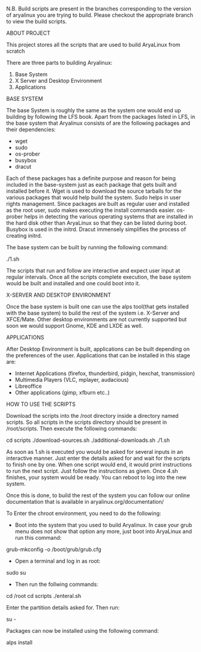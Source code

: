 N.B. Build scripts are present in the branches corresponding to the version of aryalinux you are trying to build. Please checkout the appropriate branch to view the build scripts.

ABOUT PROJECT

This project stores all the scripts that are used to build AryaLinux from scratch

There are three parts to building Aryalinux:
1) Base System
2) X Server and Desktop Environment
3) Applications

BASE SYSTEM

The base System is roughly the same as the system one would end up building by following
the LFS book. Apart from the packages listed in LFS, in the base system that Aryalinux
consists of are the following packages and their dependencies:

 * wget
 * sudo
 * os-prober
 * busybox
 * dracut

Each of these packages has a definite purpose and reason for being included in the base-system
just as each package that gets built and installed before it. Wget is used to download the source
tarballs for the various packages that would help build the system. Sudo helps in user rights
management. Since packages are built as regular user and installed as the root user, sudo makes
executing the install commands easier. os-prober helps in detecting the various operating systems
that are installed in the hard disk other than AryaLinux so that they can be listed during boot.
Busybox is used in the initrd. Dracut immensely simplifies the process of creating initrd.

The base system can be built by running the following command:

./1.sh

The scripts that run and follow are interactive and expect user input at regular intervals.
Once all the scripts complete execution, the base system would be built and installed and
one could boot into it.

X-SERVER AND DESKTOP ENVIRONMENT

Once the base system is built one can use the alps tool(that gets installed with the base system)
to build the rest of the system i.e. X-Server and XFCE/Mate. Other desktop environments are not
currently supported but soon we would support Gnome, KDE and LXDE as well.

APPLICATIONS

After Desktop Environment is built, applications can be built depending on the preferences of
the user. Applications that can be installed in this stage are:

 * Internet Applications (firefox, thunderbird, pidgin, hexchat, transmission)
 * Multimedia Players (VLC, mplayer, audacious)
 * Libreoffice
 * Other applications (gimp, xfburn etc..)

HOW TO USE THE SCRIPTS

Download the scripts into the /root directory inside a directory named scripts. So all scripts
in the scripts directory should be present in /root/scripts. Then execute the following commands:

cd scripts
./download-sources.sh
./additional-downloads.sh
./1.sh

As soon as 1.sh is executed you would be asked for several inputs in an interactive manner. Just
enter the details asked for and wait for the scripts to finish one by one. When one script would
end, it would print instructions to run the next script. Just follow the instructions as given.
Once 4.sh finishes, your system would be ready. You can reboot to log into the new system.

Once this is done, to build the rest of the system you can follow our online documentation that
is available in aryalinux.org/documentation/

To Enter the chroot environment, you need to do the following:

* Boot into the system that you used to build Aryalinux. In case your grub menu does not show that
option any more, just boot into AryaLinux and run this command:

grub-mkconfig -o /boot/grub/grub.cfg

* Open a terminal and log in as root:

sudo su

* Then run the follwing commands:

cd /root
cd scripts
./enteral.sh

Enter the partition details asked for. Then run:

su - <username>

Packages can now be installed using the following command:

alps install <package-name>
